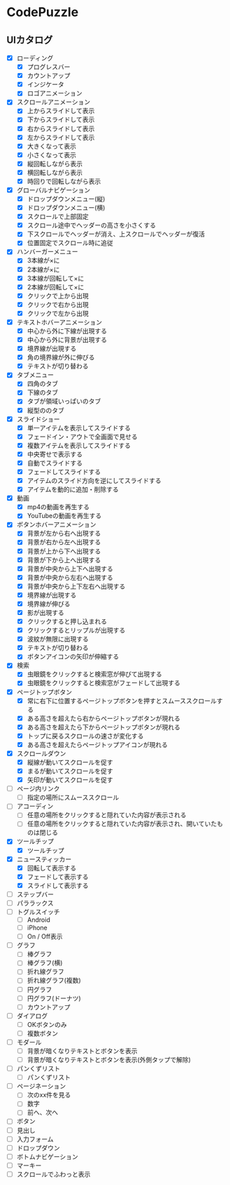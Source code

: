 # CodePuzzle

## UIカタログ

- [x] ローディング
  - [x] プログレスバー
  - [x] カウントアップ
  - [x] インジケータ
  - [x] ロゴアニメーション
- [x] スクロールアニメーション
  - [x] 上からスライドして表示
  - [x] 下からスライドして表示
  - [x] 右からスライドして表示
  - [x] 左からスライドして表示
  - [x] 大きくなって表示
  - [x] 小さくなって表示
  - [x] 縦回転しながら表示
  - [x] 横回転しながら表示
  - [x] 時回りで回転しながら表示
- [x] グローバルナビゲーション
  - [x] ドロップダウンメニュー(縦)
  - [x] ドロップダウンメニュー(横)
  - [x] スクロールで上部固定
  - [x] スクロール途中でヘッダーの高さを小さくする
  - [x] 下スクロールでヘッダーが消え、上スクロールでヘッダーが復活
  - [x] 位置固定でスクロール時に追従
- [x] ハンバーガーメニュー
  - [x] 3本線が×に
  - [x] 2本線が×に
  - [x] 3本線が回転して×に
  - [x] 2本線が回転して×に
  - [x] クリックで上から出現
  - [x] クリックで右から出現
  - [x] クリックで左から出現
- [x] テキストホバーアニメーション
  - [x] 中心から外に下線が出現する
  - [x] 中心から外に背景が出現する
  - [x] 境界線が出現する
  - [x] 角の境界線が外に伸びる
  - [x] テキストが切り替わる
- [x] タブメニュー
  - [x] 四角のタブ
  - [x] 下線のタブ
  - [x] タブが領域いっぱいのタブ
  - [x] 縦型ののタブ
- [x] スライドショー
  - [x] 単一アイテムを表示してスライドする
  - [x] フェードイン・アウトで全画面で見せる
  - [x] 複数アイテムを表示してスライドする
  - [x] 中央寄せで表示する
  - [x] 自動でスライドする
  - [x] フェードしてスライドする
  - [x] アイテムのスライド方向を逆にしてスライドする
  - [x] アイテムを動的に追加・削除する
- [x] 動画
  - [x] mp4の動画を再生する
  - [x] YouTubeの動画を再生する
- [x] ボタンホバーアニメーション
  - [x] 背景が左から右へ出現する
  - [x] 背景が右から左へ出現する
  - [x] 背景が上から下へ出現する
  - [x] 背景が下から上へ出現する
  - [x] 背景が中央から上下へ出現する
  - [x] 背景が中央から左右へ出現する
  - [x] 背景が中央から上下左右へ出現する
  - [x] 境界線が出現する
  - [x] 境界線が伸びる
  - [x] 影が出現する
  - [x] クリックすると押し込まれる
  - [x] クリックするとリップルが出現する
  - [x] 波紋が無限に出現する
  - [x] テキストが切り替わる
  - [x] ボタンアイコンの矢印が伸縮する
- [x] 検索
  - [x] 虫眼鏡をクリックすると検索窓が伸びて出現する
  - [x] 虫眼鏡をクリックすると検索窓がフェードして出現する
- [x] ページトップボタン
  - [x] 常に右下に位置するページトップボタンを押すとスムーススクロールする
  - [x] ある高さを超えたら右からページトップボタンが現れる
  - [x] ある高さを超えたら下からページトップボタンが現れる
  - [x] トップに戻るスクロールの速さが変化する
  - [x] ある高さを超えたらページトップアイコンが現れる
- [x] スクロールダウン
  - [x] 縦線が動いてスクロールを促す
  - [x] まるが動いてスクロールを促す
  - [x] 矢印が動いてスクロールを促す
- [ ] ページ内リンク
  - [ ] 指定の場所にスムーススクロール
- [ ] アコーディン
  - [ ] 任意の場所をクリックすると隠れていた内容が表示される
  - [ ] 任意の場所をクリックすると隠れていた内容が表示され、開いていたものは閉じる
- [x] ツールチップ
  - [x] ツールチップ
- [x] ニュースティッカー
  - [x] 回転して表示する
  - [x] フェードして表示する
  - [x] スライドして表示する
- [ ] ステップバー
- [ ] パララックス
- [ ] トグルスイッチ
  - [ ] Android
  - [ ] iPhone
  - [ ] On / Off表示
- [ ] グラフ
  - [ ] 棒グラフ
  - [ ] 棒グラフ(横)
  - [ ] 折れ線グラフ
  - [ ] 折れ線グラフ(複数)
  - [ ] 円グラフ
  - [ ] 円グラフ(ドーナツ)
  - [ ] カウントアップ
- [ ] ダイアログ
  - [ ] OKボタンのみ
  - [ ] 複数ボタン
- [ ] モダール
  - [ ] 背景が暗くなりテキストとボタンを表示
  - [ ] 背景が暗くなりテキストとボタンを表示(外側タップで解除)
- [ ] パンくずリスト
  - [ ] パンくずリスト
- [ ] ページネーション
  - [ ] 次のxx件を見る
  - [ ] 数字
  - [ ] 前へ、次へ
- [ ] ボタン
- [ ] 見出し
- [ ] 入力フォーム
- [ ] ドロップダウン
- [ ] ボトムナビゲーション
- [ ] マーキー
- [ ] スクロールでふわっと表示
